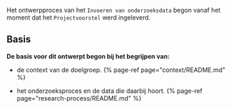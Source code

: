 
Het ontwerpproces van het `Invoeren van onderzoeksdata` begon vanaf het moment dat het `Projectvoorstel` werd ingeleverd.

## Basis


__De basis voor dit ontwerpt begon bij het begrijpen van:__

* de context van de doelgroep.
{% page-ref page="context/README.md" %}

* het onderzoeksproces en de data die daarbij hoort.
{% page-ref page="research-process/README.md" %}






